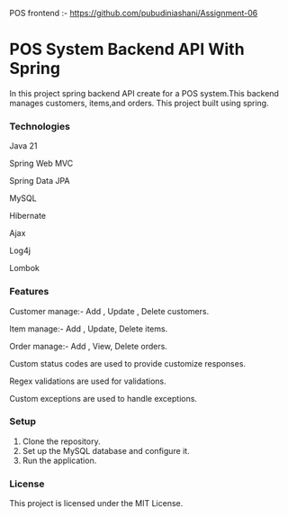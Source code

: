 POS frontend :- https://github.com/pubudiniashani/Assignment-06

# POS System Backend API With Spring

 In this project spring backend API create for a POS system.This backend manages customers, items,and orders. This project
built using spring.

### Technologies 

 Java 21

 Spring Web MVC

 Spring Data JPA

 MySQL

 Hibernate

 Ajax

 Log4j

 Lombok

### Features

 Customer manage:- Add , Update , Delete customers.

 Item manage:- Add , Update, Delete items.

 Order manage:- Add , View, Delete orders.

 Custom status codes are used to provide customize responses.

 Regex validations are used for validations.

 Custom exceptions are used to handle exceptions.


 ### Setup

1. Clone the repository.
2. Set up the MySQL database and configure it.
3. Run the application.

### License
This project is licensed under the MIT License.